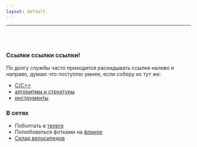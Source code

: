```yaml
---
layout: default
---
```

___
<br/><br/>
### Ссылки ссылки ссылки!
По долгу службы часто приходится раскидывать ссылки налево и направо, думаю что поступлю умнее, если соберу их тут же:

* [C/C++](./cpp_links)
* [алгоритмы и структуры](./algo)
* [инструменты](./utils)

### В сетях
* Поболтать в [телеге](http://t.me/a_belkevich)
* Полюбоваться фотками на [фликре](https://flickr.com/photos/a_belkevich)
* [Склад велосипедов](https://github.com/abelkevich)
